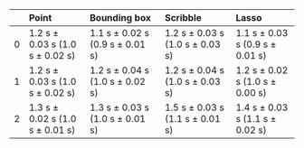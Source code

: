 |    | Point                           | Bounding box                    | Scribble                        | Lasso                           |
|---:|:--------------------------------|:--------------------------------|:--------------------------------|:--------------------------------|
|  0 | 1.2 s ± 0.03 s (1.0 s ± 0.02 s) | 1.1 s ± 0.02 s (0.9 s ± 0.01 s) | 1.2 s ± 0.03 s (1.0 s ± 0.03 s) | 1.1 s ± 0.03 s (0.9 s ± 0.01 s) |
|  1 | 1.2 s ± 0.03 s (1.0 s ± 0.02 s) | 1.2 s ± 0.04 s (1.0 s ± 0.02 s) | 1.2 s ± 0.04 s (1.0 s ± 0.03 s) | 1.2 s ± 0.02 s (1.0 s ± 0.00 s) |
|  2 | 1.3 s ± 0.02 s (1.0 s ± 0.01 s) | 1.3 s ± 0.03 s (1.0 s ± 0.01 s) | 1.5 s ± 0.03 s (1.1 s ± 0.01 s) | 1.4 s ± 0.03 s (1.1 s ± 0.02 s) |